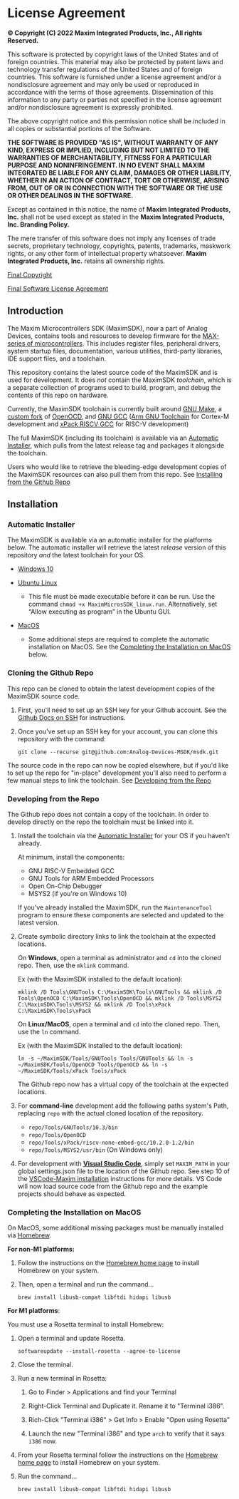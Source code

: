 License Agreement
=====================

**© Copyright (C) 2022 Maxim Integrated Products, Inc., All rights Reserved.**

This software is protected by copyright laws of the United States and
of foreign countries. This material may also be protected by patent laws
and technology transfer regulations of the United States and of foreign
countries. This software is furnished under a license agreement and/or a
nondisclosure agreement and may only be used or reproduced in accordance
with the terms of those agreements. Dissemination of this information to
any party or parties not specified in the license agreement and/or 
nondisclosure agreement is expressly prohibited.

The above copyright notice and this permission notice shall be included
in all copies or substantial portions of the Software.

**THE SOFTWARE IS PROVIDED "AS IS", WITHOUT WARRANTY OF ANY KIND, EXPRESS
OR IMPLIED, INCLUDING BUT NOT LIMITED TO THE WARRANTIES OF
MERCHANTABILITY, FITNESS FOR A PARTICULAR PURPOSE AND NONINFRINGEMENT.
IN NO EVENT SHALL MAXIM INTEGRATED BE LIABLE FOR ANY CLAIM, DAMAGES
OR OTHER LIABILITY, WHETHER IN AN ACTION OF CONTRACT, TORT OR OTHERWISE,
ARISING FROM, OUT OF OR IN CONNECTION WITH THE SOFTWARE OR THE USE OR
OTHER DEALINGS IN THE SOFTWARE.**

Except as contained in this notice, the name of **Maxim Integrated Products, Inc.** 
shall not be used except as stated in the **Maxim Integrated Products, Inc. Branding Policy.**

The mere transfer of this software does not imply any licenses
of trade secrets, proprietary technology, copyrights, patents,
trademarks, maskwork rights, or any other form of intellectual
property whatsoever. **Maxim Integrated Products, Inc.** retains all 
ownership rights.

[Final Copyright](https://www.maximintegrated.com/en/aboutus/legal/copyrights/default-copyright.html "Final Copyright")

[Final Software License Agreement](https://www.maximintegrated.com/en/aboutus/legal/sla/no-distribute.html "Final SLA")

## Introduction

The Maxim Microcontrollers SDK (MaximSDK), now a part of Analog Devices, contains tools and resources to develop firmware for the [MAX-series of microcontrollers](https://www.maximintegrated.com/en/products/microcontrollers.html).  This includes register files, peripheral drivers, system startup files, documentation, various utilities, third-party libraries, IDE support files, and a toolchain.

This repository contains the latest source code of the MaximSDK and is used for development.  It does _not_ contain the MaximSDK _toolchain_, which is a separate collection of programs used to build, program, and debug the contents of this repo on hardware.  

Currently, the MaximSDK toolchain is currently built around [GNU Make](https://www.gnu.org/software/make/), a [custom fork](https://github.com/Analog-Devices-MSDK/openocd) of [OpenOCD](https://openocd.org/), and [GNU GCC](https://www.bing.com/ck/a?!&&p=e191484d4651f3b3JmltdHM9MTY1ODUyNzg2NiZpZ3VpZD04ODEwYTM3NS1iM2FlLTQ3MGQtYTVjYS0zMjNmMmZlNWVkZWEmaW5zaWQ9NTE4Mg&ptn=3&hsh=3&fclid=2e9aac62-0a0b-11ed-99a6-78b7c6a38599&u=a1aHR0cHM6Ly9nY2MuZ251Lm9yZy8&ntb=1) ([Arm GNU Toolchain](https://developer.arm.com/Tools%20and%20Software/GNU%20Toolchain#:~:text=The%20GNU%20Arm%20Embedded%20toolchain%20contains%20integrated%20and,on%2032-bit%20Arm%20Cortex-A%2C%20Cortex-R%20and%20Cortex-M%20processors.) for Cortex-M development and [xPack RISCV GCC](https://github.com/xpack-dev-tools/riscv-none-embed-gcc-xpack) for RISC-V development)

The full MaximSDK (including its toolchain) is available via an [Automatic Installer](#automatic-installer), which pulls from the latest release tag and packages it alongside the toolchain.  

Users who would like to retrieve the bleeding-edge development copies of the MaximSDK resources can also pull them from this repo.  See [Installing from the Github Repo](#installing-from-the-github-repo)

## Installation

### Automatic Installer

The MaximSDK is available via an automatic installer for the platforms below.  The automatic installer will retrieve the latest _release_ version of this repository _and_ the latest toolchain for your OS.

* [Windows 10](https://www.maximintegrated.com/en/design/software-description.html/swpart=SFW0010820A)

* [Ubuntu Linux](https://www.maximintegrated.com/en/design/software-description.html/swpart=SFW0018720A)

    * This file must be made executable before it can be run. Use the command `chmod +x MaximMicrosSDK_linux.run`. Alternatively, set “Allow executing as program” in the Ubuntu GUI.

* [MacOS](https://www.maximintegrated.com/en/design/software-description.html/swpart=SFW0018610A)

    * Some additional steps are required to complete the automatic installation on MacOS.  See the [Completing the Installation on MacOS](#completing-the-installation-on-macos) below.


### Cloning the Github Repo

This repo can be cloned to obtain the latest development copies of the MaximSDK source code.

1. First, you'll need to set up an SSH key for your Github account.  See the [Github Docs on SSH](https://docs.github.com/en/authentication/connecting-to-github-with-ssh) for instructions.

2. Once you've set up an SSH key for your account, you can clone this repository with the command:

    ```shell
    git clone --recurse git@github.com:Analog-Devices-MSDK/msdk.git
    ```

The source code in the repo can now be copied elsewhere, but if you'd like to set up the repo for "in-place" development you'll also need to perform a few manual steps to link the toolchain.  See [Developing from the Repo](#developing-from-the-repo)


### Developing from the Repo

The Github repo does not contain a copy of the toolchain.  In order to develop directly on the repo the toolchain must be linked into it.

1. Install the toolchain via the [Automatic Installer](#automatic-installer) for your OS if you haven't already.

    At minimum, install the components:
    * GNU RISC-V Embedded GCC
    * GNU Tools for ARM Embedded Processors
    * Open On-Chip Debugger
    * MSYS2 (if you're on Windows 10)

    If you've already installed the MaximSDK, run the `MaintenanceTool` program to ensure these components are selected and updated to the latest version.

2. Create symbolic directory links to link the toolchain at the expected locations.

    On **Windows**, open a terminal as administrator and `cd` into the cloned repo.  Then, use the `mklink` command.  
    
    Ex (with the MaximSDK installed to the default location):

    ```shell
    mklink /D Tools\GNUTools C:\MaximSDK\Tools\GNUTools && mklink /D Tools\OpenOCD C:\MaximSDK\Tools\OpenOCD && mklink /D Tools\MSYS2 C:\MaximSDK\Tools\MSYS2 && mklink /D Tools\xPack C:\MaximSDK\Tools\xPack
    ```

    On **Linux/MacOS**, open a terminal and `cd` into the cloned repo.  Then, use the `ln` command.

    Ex (with the MaximSDK installed to the default location):

    ```shell
    ln -s ~/MaximSDK/Tools/GNUTools Tools/GNUTools && ln -s ~/MaximSDK/Tools/OpenOCD Tools/OpenOCD && ln -s ~/MaximSDK/Tools/xPack Tools/xPack
    ```

    The Github repo now has a virtual copy of the toolchain at the expected locations.

3. For **command-line** development add the following paths system's Path, replacing `repo` with the actual cloned location of the repository.

    * `repo/Tools/GNUTools/10.3/bin`
    * `repo/Tools/OpenOCD`
    * `repo/Tools/xPack/riscv-none-embed-gcc/10.2.0-1.2/bin`
    * `repo/Tools/MSYS2/usr/bin` (On Windows only)

4. For development with **[Visual Studio Code](https://github.com/Analog-Devices-MSDK/VSCode-Maxim)**, simply set `MAXIM_PATH` in your global settings.json file to the location of the Github repo.  See step 10 of the [VSCode-Maxim installation](https://github.com/Analog-Devices-MSDK/VSCode-Maxim#installation) instructions for more details.  VS Code will now load source code from the Github repo and the example projects should behave as expected.


### Completing the Installation on MacOS

On MacOS, some additional missing packages must be manually installed via [Homebrew](https://brew.sh/).

**For non-M1 platforms:**

1. Follow the instructions on the [Homebrew home page](https://brew.sh/) to install Homebrew on your system.

2. Then, open a terminal and run the command...

    ```shell
    brew install libusb-compat libftdi hidapi libusb
    ```


**For M1 platforms**:

You must use a Rosetta terminal to install Homebrew:

1. Open a terminal and update Rosetta.

    ```shell
    softwareupdate --install-rosetta --agree-to-license
    ```

2. Close the terminal.

3. Run a new terminal in Rosetta:

    1. Go to Finder > Applications and find your Terminal

    2. Right-Click Terminal and Duplicate it.  Rename it to "Terminal i386".

    3. Rich-Click "Terminal i386" > Get Info > Enable "Open using Rosetta"

    4. Launch the new "Terminal i386" and type `arch` to verify that it says `i386` now.

4. From your Rosetta terminal follow the instructions on the [Homebrew home page](https://brew.sh/) to install Homebrew on your system.

5. Run the command...

    ```shell
    brew install libusb-compat libftdi hidapi libusb
    ```
